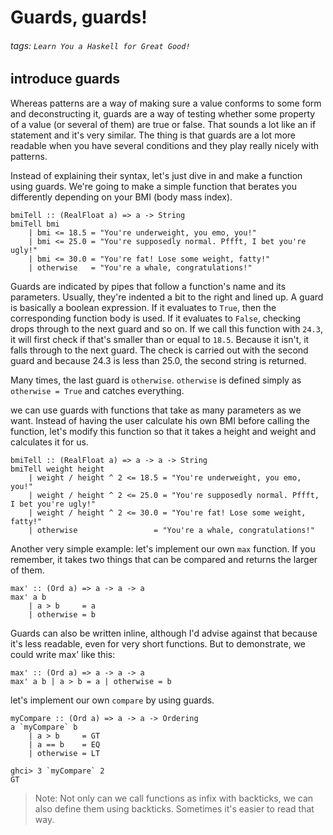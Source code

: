 # Guards, guards!
###### tags: `Learn You a Haskell for Great Good!`

## introduce guards
Whereas patterns are a way of making sure a value conforms to some form and deconstructing it, guards are a way of testing whether some property of a value (or several of them) are true or false. That sounds a lot like an if statement and it's very similar. The thing is that guards are a lot more readable when you have several conditions and they play really nicely with patterns.

Instead of explaining their syntax, let's just dive in and make a function using guards. We're going to make a simple function that berates you differently depending on your BMI (body mass index). 
```haskell=
bmiTell :: (RealFloat a) => a -> String  
bmiTell bmi  
    | bmi <= 18.5 = "You're underweight, you emo, you!"  
    | bmi <= 25.0 = "You're supposedly normal. Pffft, I bet you're ugly!"  
    | bmi <= 30.0 = "You're fat! Lose some weight, fatty!"  
    | otherwise   = "You're a whale, congratulations!" 
```

Guards are indicated by pipes that follow a function's name and its parameters. Usually, they're indented a bit to the right and lined up. A guard is basically a boolean expression. If it evaluates to `True`, then the corresponding function body is used. If it evaluates to `False`, checking drops through to the next guard and so on. If we call this function with `24.3`, it will first check if that's smaller than or equal to `18.5`. Because it isn't, it falls through to the next guard. The check is carried out with the second guard and because 24.3 is less than 25.0, the second string is returned.

Many times, the last guard is `otherwise`. `otherwise` is defined simply as `otherwise = True` and catches everything.

we can use guards with functions that take as many parameters as we want. Instead of having the user calculate his own BMI before calling the function, let's modify this function so that it takes a height and weight and calculates it for us.
```haskell=
bmiTell :: (RealFloat a) => a -> a -> String  
bmiTell weight height  
    | weight / height ^ 2 <= 18.5 = "You're underweight, you emo, you!"  
    | weight / height ^ 2 <= 25.0 = "You're supposedly normal. Pffft, I bet you're ugly!"  
    | weight / height ^ 2 <= 30.0 = "You're fat! Lose some weight, fatty!"  
    | otherwise                 = "You're a whale, congratulations!"  
```

Another very simple example: let's implement our own `max` function. If you remember, it takes two things that can be compared and returns the larger of them.
```haskell=
max' :: (Ord a) => a -> a -> a  
max' a b   
    | a > b     = a  
    | otherwise = b 
```

Guards can also be written inline, although I'd advise against that because it's less readable, even for very short functions. But to demonstrate, we could write max' like this:

```haskell=
max' :: (Ord a) => a -> a -> a  
max' a b | a > b = a | otherwise = b
```

let's implement our own `compare` by using guards.
```haskell=
myCompare :: (Ord a) => a -> a -> Ordering  
a `myCompare` b  
    | a > b     = GT  
    | a == b    = EQ  
    | otherwise = LT 
    
ghci> 3 `myCompare` 2  
GT  
```

> Note: Not only can we call functions as infix with backticks, we can also define them using backticks. Sometimes it's easier to read that way.